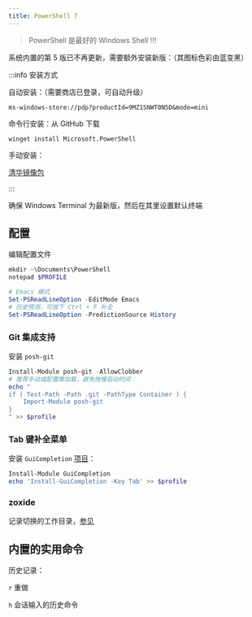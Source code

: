 ```yaml
---
title: PowerShell 7
---
```


> PowerShell 是最好的 Windows Shell !!!

系统内置的第 5 版已不再更新，需要额外安装新版：（其图标色彩由蓝变黑）

:::info 安装方式

自动安装：（需要商店已登录，可自动升级）

    ms-windows-store://pdp?productId=9MZ1SNWT0N5D&mode=mini

命令行安装：从 GitHub 下载

    winget install Microsoft.PowerShell

手动安装：

[清华镜像包](https://mirrors.tuna.tsinghua.edu.cn/github-release/PowerShell/PowerShell/LatestRelease/#:~:text=win%2Dx64.msi)

:::

确保 Windows Terminal 为最新版，然后在其里设置默认终端

## 配置

编辑配置文件

```powershell
mkdir ~\Documents\PowerShell
notepad $PROFILE
```

```powershell
# Emacs 模式
Set-PSReadLineOption -EditMode Emacs
# 历史预测，可按下 Ctrl + F 补全
Set-PSReadLineOption -PredictionSource History

```

### Git 集成支持

安装 `posh-git`

```powershell
Install-Module posh-git -AllowClobber
# 推荐手动或配置懒加载，避免拖慢启动时间：
echo "
if ( Test-Path -Path .git -PathType Container ) {
    Import-Module posh-git
}
" >> $profile

```

### Tab 键补全菜单

安装 `GuiCompletion` [项目](https://github.com/nightroman/PS-GuiCompletion)：

```powershell
Install-Module GuiCompletion
echo 'Install-GuiCompletion -Key Tab' >> $profile

```

### zoxide

记录切换的工作目录，<a href="/docs/dev/cli/zoxide" target="_blank" >参见</a>

## 内置的实用命令

历史记录：

`r` 重做

`h` 会话输入的历史命令
